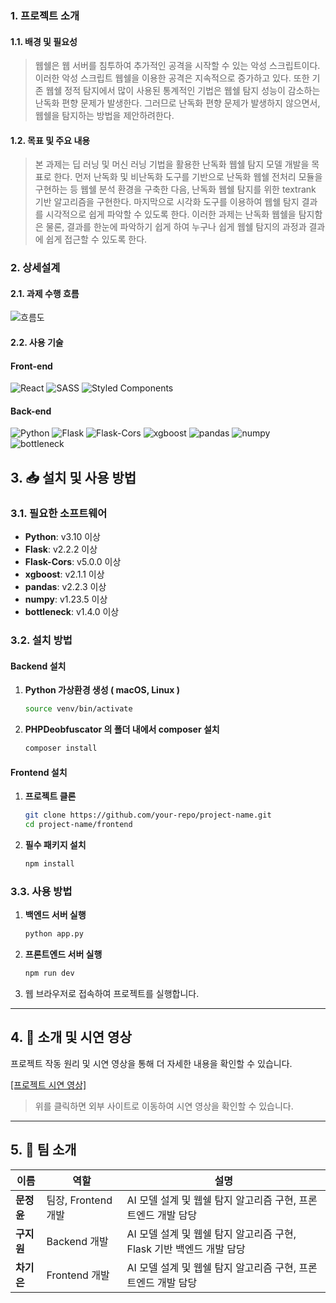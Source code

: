 ### 1. 프로젝트 소개
#### 1.1. 배경 및 필요성
> 웹쉘은 웹 서버를 침투하여 추가적인 공격을 시작할 수 있는 악성 스크립트이다.
> 이러한 악성 스크립트 웹쉘을 이용한 공격은 지속적으로 증가하고 있다.
> 또한 기존 웹쉘 정적 탐지에서 많이 사용된 통계적인 기법은 웹쉘 탐지 성능이 감소하는 난독화 편향 문제가 발생한다.
> 그러므로 난독화 편향 문제가 발생하지 않으면서, 웹쉘을 탐지하는 방법을 제안하려한다.

#### 1.2. 목표 및 주요 내용
> 본 과제는 딥 러닝 및 머신 러닝 기법을 활용한 난독화 웹쉘 탐지 모델 개발을 목표로 한다.
> 먼저 난독화 및 비난독화 도구를 기반으로 난독화 웹쉘 전처리 모듈을 구현하는 등 웹쉘 분석 환경을 구축한 다음, 난독화 웹쉘 탐지를 위한 textrank 기반 알고리즘을 구현한다.
> 마지막으로 시각화 도구를 이용하여 웹쉘 탐지 결과를 시각적으로 쉽게 파악할 수 있도록 한다.
> 이러한 과제는 난독화 웹쉘을 탐지함은 물론, 결과를 한눈에 파악하기 쉽게 하여 누구나 쉽게 웹쉘 탐지의 과정과 결과에 쉽게 접근할 수 있도록 한다.

### 2. 상세설계
#### 2.1. 과제 수행 흐름
![흐름도](https://github.com/user-attachments/assets/59d5e74c-d9c4-4d91-b1d9-167108003271)

#### 2.2. 사용 기술
#### Front-end
![React](https://img.shields.io/badge/react-%2320232a.svg?style=for-the-badge&logo=react&logoColor=%2361DAFB)
![SASS](https://img.shields.io/badge/SASS-hotpink.svg?style=for-the-badge&logo=SASS&logoColor=white)
![Styled Components](https://img.shields.io/badge/styled--components-DB7093?style=for-the-badge&logo=styled-components&logoColor=white)
#### Back-end
![Python](https://img.shields.io/badge/Python-3776AB.svg?&style=for-the-badge&logo=python&logoColor=white)
![Flask](https://img.shields.io/badge/Flask-000000.svg?&style=for-the-badge&logo=flask&logoColor=white)
![Flask-Cors](https://img.shields.io/badge/Flask--Cors-FF69B4.svg?&style=for-the-badge&logo=flask&logoColor=white)
![xgboost](https://img.shields.io/badge/xgboost-9cf.svg?&style=for-the-badge&logo=python&logoColor=white)
![pandas](https://img.shields.io/badge/pandas-150458.svg?&style=for-the-badge&logo=pandas&logoColor=white)
![numpy](https://img.shields.io/badge/numpy-013243.svg?&style=for-the-badge&logo=numpy&logoColor=white)
![bottleneck](https://img.shields.io/badge/bottleneck-lightgrey.svg?&style=for-the-badge)

## 3. 📥 설치 및 사용 방법

### 3.1. 필요한 소프트웨어
- **Python**: v3.10 이상
- **Flask**: v2.2.2 이상
- **Flask-Cors**: v5.0.0 이상
- **xgboost**: v2.1.1 이상
- **pandas**: v2.2.3 이상
- **numpy**: v1.23.5 이상
- **bottleneck**: v1.4.0 이상

### 3.2. 설치 방법

#### Backend 설치
1. **Python 가상환경 생성 ( macOS, Linux )**
    ```bash
    source venv/bin/activate
    ```
2. **PHPDeobfuscator 의 폴더 내에서 composer 설치**
    ```bash
    composer install 
    ```
   
#### Frontend 설치
1. **프로젝트 클론**
    ```bash
    git clone https://github.com/your-repo/project-name.git
    cd project-name/frontend
    ```
2. **필수 패키지 설치**
    ```bash
    npm install
    ```

### 3.3. 사용 방법

1. **백엔드 서버 실행**
    ```bash
    python app.py
    ```

2. **프론트엔드 서버 실행**
    ```bash
    npm run dev
    ```

3. 웹 브라우저로 접속하여 프로젝트를 실행합니다.

---

## 4. 🎥 소개 및 시연 영상

프로젝트 작동 원리 및 시연 영상을 통해 더 자세한 내용을 확인할 수 있습니다.

[[프로젝트 시연 영상]](https://example.com/path_to_demo_video)

> 위를 클릭하면 외부 사이트로 이동하여 시연 영상을 확인할 수 있습니다.

---

## 5. 👥 팀 소개

| **이름**  | **역할**          | **설명**                                       |
|---------|-----------------|----------------------------------------------|
| **문정윤** | 팀장, Frontend 개발 | AI 모델 설계 및 웹쉘 탐지 알고리즘 구현, 프론트엔드 개발 담당        |
| **구지원** | Backend 개발      | AI 모델 설계 및 웹쉘 탐지 알고리즘 구현, Flask 기반 백엔드 개발 담당 |
| **차기은** | Frontend 개발 | AI 모델 설계 및 웹쉘 탐지 알고리즘 구현, 프론트엔드 개발 담당        |
